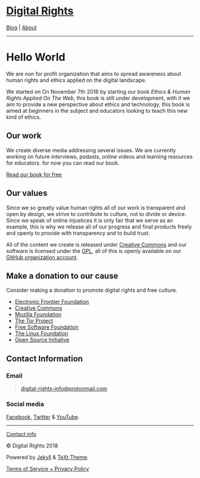 # [Digital Rights](https://digital-rights.github.io/light/)

[Blog](https://digital-rights.github.io/light/archive) | [About](https://digital-rights.github.io/light/about)


---



# Hello World

We are non for profit organization that aims to spread awareness about human rights and ethics applied on the digital landscape.

We started on On November 7th 2018 by starting our book _Ethics & Human Rights Applied On The Web_, this book is still under development, with it we aim to provide a new perspective about ethics and technology, this book is aimed at beginners in the subject and educators looking to teach this new kind of ethics.

## Our work

We create diverse media addressing several issues. We are currently working on future interviews, podasts, online videos and learning resources for educators. for now you can read our book.

<a class="button button--outline-success button--pill" href="https://alex-esc.github.io/read.digitalrights/">Read our book for free</a>



## Our values

Since we so greatly value human rights all of our work is transparent and open by design, we strive to contribute to culture, not to divide or device. Since we speak of online injustices it is only fair that we serve as an example, this is why we release all of our progress and final products freely and openly to provide with transparency and to build trust.

All of the content we create is released under [Creative Commons](https://creativecommons.org/licenses/by-sa/4.0/) and our software is licensed under the [GPL](https://www.gnu.org/licenses/gpl-3.0.en.html), all of this is openly available on our [GitHub organization account](https://github.com/digital-rights).

## Make a donation to our cause

Consider making a donation to promote digital rights and free culture.

* [Electronic Frontier Foundation](https://supporters.eff.org/donate/join-eff-today)
* [Creative Commons](https://us.netdonor.net/page/6650/donate/1?ea.tracking.id=top-of-page-banner)
* [Mozilla Foundation](https://donate.mozilla.org/en-US/?utm_source=foundation.mozilla.org&utm_medium=referral&utm_content=header)
* [The Tor Project](https://donate.torproject.org/)
* [Free Software Foundation](https://my.fsf.org/donate/)
* [The Linux Foundation](https://www.linuxfoundation.org/about/donate/)
* [Open Source Initiative](https://opensource.org/civicrm/contribute/transact?reset=1&id=2)

## Contact Information

### Email

> [digital-rights-info@protonmail.com](mailto:digital-rights-info@protonmail.com)

### Social media

[Facebook](https://digital-rights.github.io/facebook), [Twitter](https://digital-rights.github.io/twitter) & [YouTube](https://digital-rights.github.io/youtube).


---

[Contact info](https://digital-rights.github.io/light/contact)

© Digital Rights 2018

Powered by [Jekyll](https://jekyllrb.com) & [TeXt Theme](https://github.com/kitian616/jekyll-TeXt-theme).

[Terms of Service + Privacy Policy](https://digital-rights.github.io/light/policy.html)